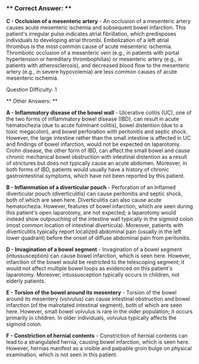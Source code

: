 ### ** Correct Answer: **

**C - Occlusion of a mesenteric artery** - An occlusion of a mesenteric artery causes acute mesenteric ischemia and subsequent bowel infarction. This patient's irregular pulse indicates atrial fibrillation, which predisposes individuals to developing atrial thrombi. Embolization of a left atrial thrombus is the most common cause of acute mesenteric ischemia. Thrombotic occlusion of a mesenteric vein (e.g., in patients with portal hypertension or hereditary thrombophilias) or mesenteric artery (e.g., in patients with atherosclerosis), and decreased blood flow to the mesenteric artery (e.g., in severe hypovolemia) are less common causes of acute mesenteric ischemia.

Question Difficulty: 1

** Other Answers: **

**A - Inflammatory disease of the bowel wall** - Ulcerative colitis (UC), one of the two forms of inflammatory bowel disease (IBD), can result in acute hematochezia (due to acute fulminant colitis), bowel distention (due to a toxic megacolon), and bowel perforation with peritonitis and septic shock. However, the large intestine rather than the small intestine is affected in UC and findings of bowel infarction, would not be expected on laparotomy. Crohn disease, the other form of IBD, can affect the small bowel and cause chronic mechanical bowel obstruction with intestinal distention as a result of strictures but does not typically cause an acute abdomen. Moreover, in both forms of IBD, patients would usually have a history of chronic gastrointestinal symptoms, which have not been reported by this patient.

**B - Inflammation of a diverticular pouch** - Perforation of an inflamed diverticular pouch (diverticulitis) can cause peritonitis and septic shock, both of which are seen here. Diverticulitis can also cause acute hematochezia. However, features of bowel infarction, which are seen during this patient's open laparotomy, are not expected; a laparotomy would instead show outpouching of the intestine wall typically in the sigmoid colon (most common location of intestinal diverticula). Moreover, patients with diverticulitis typically report localized abdominal pain (usually in the left lower quadrant) before the onset of diffuse abdominal pain from peritonitis.

**D - Invagination of a bowel segment** - Invagination of a bowel segment (intussusception) can cause bowel infarction, which is seen here. However, infarction of the bowel would be restricted to the telescoping segment; it would not affect multiple bowel loops as evidenced on this patient's laparotomy. Moreover, intussusception typically occurs in children, not elderly patients.

**E - Torsion of the bowel around its mesentery** - Torsion of the bowel around its mesentery (volvulus) can cause intestinal obstruction and bowel infarction (of the malrotated intestinal segment), both of which are seen here. However, small bowel volvulus is rare in the older population; it occurs primarily in children. In older individuals, volvulus typically affects the sigmoid colon.

**F - Constriction of hernial contents** - Constriction of hernial contents can lead to a strangulated hernia, causing bowel infarction, which is seen here. However, hernias manifest as a visible and palpable groin bulge on physical examination, which is not seen in this patient.

